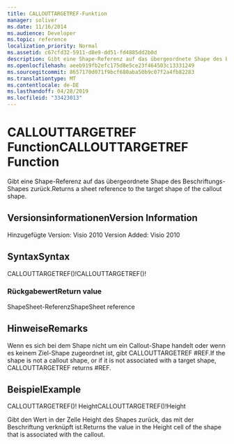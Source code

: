 ```yaml
---
title: CALLOUTTARGETREF-Funktion
manager: soliver
ms.date: 11/16/2014
ms.audience: Developer
ms.topic: reference
localization_priority: Normal
ms.assetid: c67cfd32-5911-d8e9-dd51-fd4885dd2b0d
description: Gibt eine Shape-Referenz auf das übergeordnete Shape des Beschriftungs-Shapes zurück.
ms.openlocfilehash: aeeb919fb2efc175d8e5ce23f464503c13331249
ms.sourcegitcommit: 8657170d071f9bcf680aba50b9c07f2a4fb82283
ms.translationtype: MT
ms.contentlocale: de-DE
ms.lasthandoff: 04/28/2019
ms.locfileid: "33423013"
---
```

# <a name="callouttargetref-function"></a><span data-ttu-id="7298e-103">CALLOUTTARGETREF Function</span><span class="sxs-lookup"><span data-stu-id="7298e-103">CALLOUTTARGETREF Function</span></span>

<span data-ttu-id="7298e-104">Gibt eine Shape-Referenz auf das übergeordnete Shape des Beschriftungs-Shapes zurück.</span><span class="sxs-lookup"><span data-stu-id="7298e-104">Returns a sheet reference to the target shape of the callout shape.</span></span>
  
## <a name="version-information"></a><span data-ttu-id="7298e-105">Versionsinformationen</span><span class="sxs-lookup"><span data-stu-id="7298e-105">Version Information</span></span>

<span data-ttu-id="7298e-106">Hinzugefügte Version: Visio 2010
</span><span class="sxs-lookup"><span data-stu-id="7298e-106">Version Added: Visio 2010</span></span> 
  
## <a name="syntax"></a><span data-ttu-id="7298e-107">Syntax</span><span class="sxs-lookup"><span data-stu-id="7298e-107">Syntax</span></span>

<span data-ttu-id="7298e-108">CALLOUTTARGETREF()!</span><span class="sxs-lookup"><span data-stu-id="7298e-108">CALLOUTTARGETREF()!</span></span>
  
### <a name="return-value"></a><span data-ttu-id="7298e-109">Rückgabewert</span><span class="sxs-lookup"><span data-stu-id="7298e-109">Return value</span></span>

<span data-ttu-id="7298e-110">ShapeSheet-Referenz</span><span class="sxs-lookup"><span data-stu-id="7298e-110">ShapeSheet reference</span></span>
  
## <a name="remarks"></a><span data-ttu-id="7298e-111">Hinweise</span><span class="sxs-lookup"><span data-stu-id="7298e-111">Remarks</span></span>

<span data-ttu-id="7298e-112">Wenn es sich bei dem Shape nicht um ein Callout-Shape handelt oder wenn es keinem Ziel-Shape zugeordnet ist, gibt CALLOUTTARGETREF #REF.</span><span class="sxs-lookup"><span data-stu-id="7298e-112">If the shape is not a callout shape, or if it is not associated with a target shape, CALLOUTTARGETREF returns #REF.</span></span>
  
## <a name="example"></a><span data-ttu-id="7298e-113">Beispiel</span><span class="sxs-lookup"><span data-stu-id="7298e-113">Example</span></span>

<span data-ttu-id="7298e-114">CALLOUTTARGETREF()! Height</span><span class="sxs-lookup"><span data-stu-id="7298e-114">CALLOUTTARGETREF()!Height</span></span> 
  
<span data-ttu-id="7298e-115">Gibt den Wert in der Zelle Height des Shapes zurück, das mit der Beschriftung verknüpft ist.</span><span class="sxs-lookup"><span data-stu-id="7298e-115">Returns the value in the Height cell of the shape that is associated with the callout.</span></span> 
  

